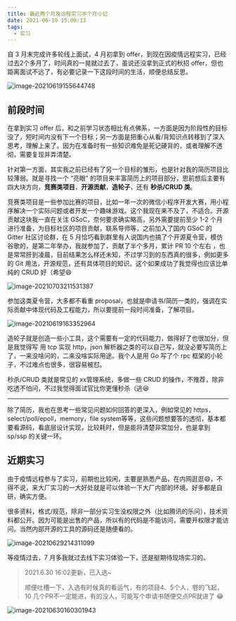 ```yaml
---
title: 最近两个月及远程实习半个月小记
date: 2021-06-19 15:00:13
tags:
  - 实习
---
```


自 3 月末完成许多轮线上面试，4 月初拿到 offer，到现在因疫情远程实习，已经过去2个多月了，时间真的一晃就过去了，虽说还没拿到正式的秋招 offer，但也距离面试不远了，有必要记录一下这段时间的生活，顺便总结反思。

![image-20210619155644748](https://blogimagee.oss-cn-beijing.aliyuncs.com/images/image-20210619155644748.png)

## 前段时间

在拿到实习 offer 后，和之前学习状态相比有点佛系，一方面是因为阶段性的目标没了，短时间内没有下一个目标；另一方面是把重心从看/背知识点转移到了深入思考，理解上来了。因为在准备时有一些知识难免是死记硬背的，或者理解不透彻，需要复现并弄清楚。

针对第一方面，其实我之前已经有了另一个目标的雏形，也是针对我的简历项目比较薄弱。就是寻找一个  “亮眼” 的项目来丰富简历上的项目部分，思前想后主要有四大块方向，**竞赛类项目**，**开源贡献**，**造轮子**，还有 **秒杀/CRUD 类**。

竞赛类项目是一些参加比赛的项目，比如一年一次的微信小程序开发大赛，用小程序解决一个实际问题或者开发一个趣味游戏。这个我现在来不及了，不适合。开源贡献这块我一直在关注 GSoC，奈何要求确实略高，另外需要提前至少 1-2 个月进行准备，为目标社区的项目贡献，联系导师等，之前加入了国内 GSoC 的 Gitter 社区讨论群，在 5 月恰巧看到群里有人说国内也搞了个开源夏令营，模仿谷歌的，是第二年举办，我就参加了，贡献了半个多月，累计 PR 10 个左右 ，也是常常肝到凌晨，目前结果怎么样还未知，不过学习到的东西真的很多，例如更多的 Git 用法，开源规范，还有具体项目的知识。这个如果成功了我觉得也应该比单纯的 CRUD 好（希望:smile:

![image-20210703211531387](https://blogimagee.oss-cn-beijing.aliyuncs.com/images/image-20210703211531387.png)

参加这类夏令营，大多都不看重 proposal，也就是申请书/简历一类的，强调在实际贡献中体现代码及工程能力，所以要提前一段时间准备，了解项目。

![image-20210619163352964](https://blogimagee.oss-cn-beijing.aliyuncs.com/images/image-20210619163352964.png)

造轮子就是创造一些小工具，这个需要有一定的代码能力，做得好了也很加分，但是我觉得写 用 tcp 实现 http，json 解析器之类的可以自己写，就没必要写简历上了，一来没啥问的，二来没啥实际用途。我个人是用 Go 写了个 rpc 框架的小轮子，不过难点也很多，很容易被怼。

秒杀/CRUD 类就是常见的 xx管理系统，多做一些 CRUD 的操作，不推荐，除非吃透不怕问，不过我觉得面试官比你更懂秒杀（​逃:satisfied:

---

除了简历，我也在思考一些常见问题如何回答的更深入，例如常见的 https，select/poll/epoll，memory，file system等等，这些问题想要答的透彻，基本都要看源码，看底层设计实现，比较耗时，但是能将清楚非常加分，也是拿到  sp/ssp 的关键一环。

## 近期实习

由于疫情远程参与了实习，前期也比较闲，主要是熟悉产品，在内网逛逛:smile:，不得不说，来大厂实习的一大好处就是可以体验一下大厂内部的环境。好多都是自研，确实方便。

很多资料，格式/规范，除非一部分实习生没权限之外（比如腾讯的乐问），技术资料都公开。因为可能是出售的产品，所以有的代码是不能访问，需要开权限才能访问。当然内部开源的工具的源码还是随便看的。

![image-20210629214311099](https://blogimagee.oss-cn-beijing.aliyuncs.com/images/image-20210629214311099.png)

等疫情过去，7 月多我就过去线下实习体验一下，还是挺期待现场实习的。

> 2021.6.30 16:02更新，已入选~
>
> 顺便吐槽一下，入选有时候真的看运气，有的项目4、5个人，卷的飞起，10 几个PR不一定能进，有的没人，可能写个申请书随便交点PR就进了 :joy:

![image-20210630160301943](https://blogimagee.oss-cn-beijing.aliyuncs.com/images/image-20210630160301943.png)



















